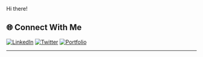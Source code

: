 
Hi there!
<div align="center">
</div>


## 🌐 Connect With Me
[![LinkedIn](https://img.shields.io/badge/LinkedIn-Connect-blue?logo=linkedin)](https://www.linkedin.com/in/yusuf-demirel-b98338351 )
[![Twitter](https://img.shields.io/badge/Twitter-Follow-blue?logo=twitter)](https://x.com/Yusuf5714)
[![Portfolio](https://img.shields.io/badge/Portfolio-Visit-orange?logo=internet-explorer)](your-portfolio-url-here)

---


